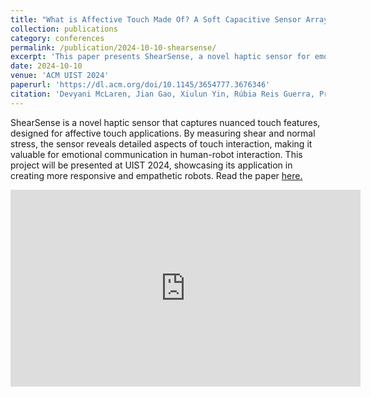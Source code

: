 ```yaml
---
title: "What is Affective Touch Made Of? A Soft Capacitive Sensor Array Reveals the Interplay between Shear, Normal Stress and Individuality"
collection: publications
category: conferences
permalink: /publication/2024-10-10-shearsense/
excerpt: 'This paper presents ShearSense, a novel haptic sensor for emotional interactions.'
date: 2024-10-10
venue: 'ACM UIST 2024'
paperurl: 'https://dl.acm.org/doi/10.1145/3654777.3676346'
citation: 'Devyani McLaren, Jian Gao, Xiulun Yin, Rúbia Reis Guerra, Preeti Vyas, Chrys Morton, Xi Laura Cang, Yizhong Chen, Yiyuan Sun, Ying Li, John David Wyndham Madden, and Karon E MacLean. 2024. What is Affective Touch Made Of? A Soft Capacitive Sensor Array Reveals the Interplay between Shear, Normal Stress and Individuality. In Proceedings of the 37th Annual ACM Symposium on User Interface Software and Technology (UIST '24). Association for Computing Machinery, New York, NY, USA, Article 52, 1–31. https://doi.org/10.1145/3654777.3676346'
---
```


ShearSense is a novel haptic sensor that captures nuanced touch features, designed for affective touch applications. By measuring shear and normal stress, the sensor reveals detailed aspects of touch interaction, making it valuable for emotional communication in human-robot interaction. This project will be presented at UIST 2024, showcasing its application in creating more responsive and empathetic robots. Read the paper <a href="https://dl.acm.org/doi/10.1145/3654777.3676346" target="_blank">here.</a>

<iframe width="560" height="315" src="https://www.youtube.com/embed/rSG6I3IIdXU" frameborder="0" allowfullscreen></iframe>